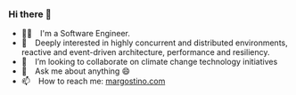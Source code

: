 ### Hi there 👋

- 👨‍💻 &ensp; I'm a Software Engineer.
- 🔌 &ensp; Deeply interested in highly concurrent and distributed environments, reactive and event-driven architecture, performance and resiliency.
- 🌱 &ensp; I’m looking to collaborate on climate change technology initiatives
- 💬  &ensp; Ask me about anything 😄
- 📫  &ensp; How to reach me: [margostino.com](https://margostino.com)

